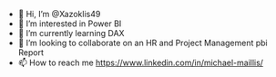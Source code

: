 - 👋 Hi, I’m @Xazoklis49
- 👀 I’m interested in Power BI
- 🌱 I’m currently learning DAX
- 💞️ I’m looking to collaborate on an HR and Project Management pbi Report
- 📫 How to reach me https://www.linkedin.com/in/michael-maillis/ 

<!---
Xazoklis49/Xazoklis49 is a ✨ special ✨ repository because its `README.md` (this file) appears on your GitHub profile.
You can click the Preview link to take a look at your changes.
--->
